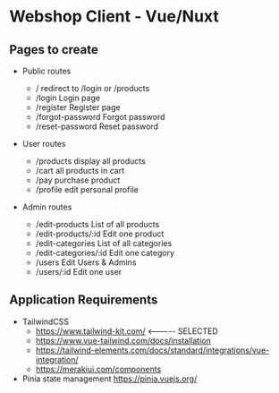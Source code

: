 # Webshop Client - Vue/Nuxt

## Pages to create

- Public routes
  - /                       redirect to /login or /products
  - /login                  Login page
  - /register               Register page
  - /forgot-password        Forgot password
  - /reset-password         Reset password

- User routes
  - /products               display all products
  - /cart                   all products in cart
  - /pay                    purchase product
  - /profile                edit personal profile

- Admin routes
  - /edit-products          List of all products
  - /edit-products/:id      Edit one product
  - /edit-categories        List of all categories
  - /edit-categories/:id    Edit one category
  - /users                  Edit Users & Admins
  - /users/:id              Edit one user

## Application Requirements

- TailwindCSS
  - <https://www.tailwind-kit.com/> <----- SELECTED
  - <https://www.vue-tailwind.com/docs/installation>
  - <https://tailwind-elements.com/docs/standard/integrations/vue-integration/>
  - <https://merakiui.com/components>
- Pinia state management <https://pinia.vuejs.org/>
